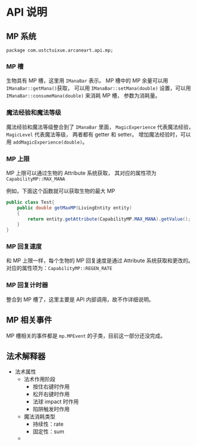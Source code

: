 # API 说明

## MP 系统

`package com.ustctuixue.arcaneart.api.mp;`

### MP 槽
生物具有 MP 槽，这里用 `IManaBar` 表示。
MP 槽中的 MP 余量可以用 `IManaBar::getMana()`获取，
可以用 `IManaBar::setMana(double)` 设置，可以用 
`IManaBar::consumeMana(double)` 来消耗 MP 槽，
参数为消耗量。

### 魔法经验和魔法等级

魔法经验和魔法等级整合到了 `IManaBar` 里面，
`MagicExperience` 代表魔法经验，
`MagicLevel` 代表魔法等级，
两者都有 getter 和 setter。
增加魔法经验时，可以用 `addMagicExperience(double)`。

### MP 上限
MP 上限可以通过生物的 Attribute 系统获取，
其对应的属性项为 `CapabilityMP::MAX_MANA`

例如，下面这个函数就可以获取生物的最大 MP
```java
public class Test{
    public double getMaxMP(LivingEntity entity)
    {
        return entity.getAttribute(CapabilityMP.MAX_MANA).getValue();
    }
}
```

### MP 回复速度
和 MP 上限一样，每个生物的 MP 回复速度是通过 Attribute 系统获取和更改的。
对应的属性项为：`CapabilityMP::REGEN_RATE`

### MP 回复计时器

整合到 MP 槽了，这里主要是 API 内部调用，故不作详细说明。

## MP 相关事件

MP 槽相关的事件都是 `mp.MPEvent` 的子类，目前这一部分还没完成。



## 法术解释器

- 法术属性
  - 法术作用阶段
    - 按住右键时作用
    - 松开右键时作用
    - 法球 impact 时作用
    - 陷阱触发时作用
  - 魔法消耗类型
    - 持续性：rate
    - 固定性：sum
  - 